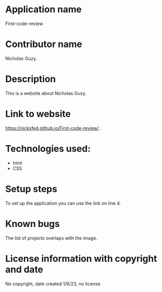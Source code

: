 # Application name 
First-code-review
# Contributor name
Nicholas Guzy.
# Description
This is a website about Nicholas Guzy.
# Link to website 
https://nicksfed.github.io/First-code-review/ .
# Technologies used: 
* html 
* CSS
# Setup steps
To set up the application you can use the link on line 4.
# Known bugs
The list of projects overlaps with the image.
# License information with copyright and date
No copyright, date created 1/6/23, no license.
